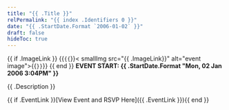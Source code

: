 ```yaml
---
title: "{{ .Title }}"
relPermalink: "{{ index .Identifiers 0 }}"
date: "{{ .StartDate.Format `2006-01-02` }}"
draft: false
hideToc: true
---
```


{{ if .ImageLink }} {{`{{`}}< smallImg src="{{ .ImageLink}}" alt="event image">{{`}}`}} {{ end }}
**EVENT START: {{ .StartDate.Format "Mon, 02 Jan 2006 3:04PM" }}**

{{ .Description }}

{{ if .EventLink }}[View Event and RSVP Here]({{ .EventLink }}){{ end }}

